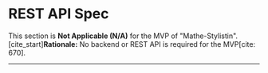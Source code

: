 # REST API Spec

This section is **Not Applicable (N/A)** for the MVP of "Mathe-Stylistin".
[cite\_start]**Rationale:** No backend or REST API is required for the MVP[cite: 670].

-----
